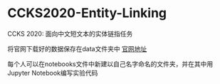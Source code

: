 # CCKS2020-Entity-Linking
CCKS 2020: 面向中文短文本的实体链指任务

将官网下载好的数据保存在data文件夹中
[官网地址](https://biendata.com/competition/ccks_2020_el/data/)

每个人可以在notebooks文件中新建以自己名字命名的文件夹，并在其中用Jupyter Notebook编写实验代码